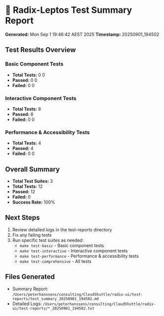 # 🧪 Radix-Leptos Test Summary Report

**Generated:** Mon Sep  1 19:46:42 AEST 2025
**Timestamp:** 20250901_194502

## Test Results Overview

### Basic Component Tests
- **Total Tests:** 0
0
- **Passed:** 0
0
- **Failed:** 0
0

### Interactive Component Tests
- **Total Tests:** 8
- **Passed:** 8
- **Failed:** 0
0

### Performance & Accessibility Tests
- **Total Tests:** 4
- **Passed:** 4
- **Failed:** 0
0

## Overall Summary

- **Total Test Suites:** 3
- **Total Tests:** 12
- **Passed:** 12
- **Failed:** 0
- **Success Rate:** 100%

## Next Steps

1. Review detailed logs in the test-reports directory
2. Fix any failing tests
3. Run specific test suites as needed:
   - `make test-basic` - Basic component tests
   - `make test-interactive` - Interactive component tests
   - `make test-performance` - Performance & accessibility tests
   - `make test-comprehensive` - All tests

## Files Generated

- Summary Report: `/Users/peterhanssens/consulting/CloudShuttle/radix-ui/test-reports/test_summary_20250901_194502.md`
- Detailed Logs: `/Users/peterhanssens/consulting/CloudShuttle/radix-ui/test-reports/*_20250901_194502.txt`
